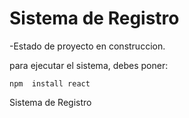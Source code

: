 <h1>Sistema de Registro</h1>

-Estado de proyecto en construccion.

para ejecutar el sistema, debes poner:

```npm  install react```

Sistema de Registro
